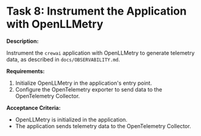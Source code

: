 
# Task 8: Instrument the Application with OpenLLMetry

**Description:**

Instrument the `crewai` application with OpenLLMetry to generate telemetry data, as described in `docs/OBSERVABILITY.md`.

**Requirements:**

1.  Initialize OpenLLMetry in the application's entry point.
2.  Configure the OpenTelemetry exporter to send data to the OpenTelemetry Collector.

**Acceptance Criteria:**

*   OpenLLMetry is initialized in the application.
*   The application sends telemetry data to the OpenTelemetry Collector.
